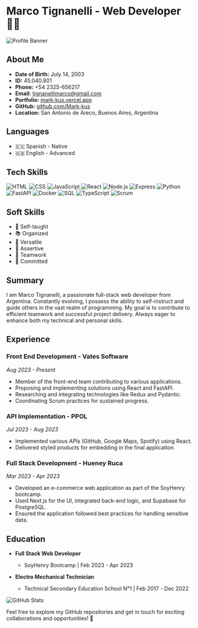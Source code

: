# Marco Tignanelli - Web Developer 👨‍💻

![Profile Banner](insert_image_url_here)

## About Me

- **Date of Birth:** July 14, 2003
- **ID:** 45.040.801
- **Phone:** +54 2325-656217
- **Email:** tignanellimarco@gmail.com
- **Portfolio:** [mark-kus.vercel.app](https://mark-kus.vercel.app)
- **GitHub:** [github.com/Mark-kus](https://github.com/Mark-kus)
- **Location:** San Antonio de Areco, Buenos Aires, Argentina

## Languages

- 🇪🇸 Spanish - Native
- 🇬🇧 English - Advanced

## Tech Skills

![HTML](https://img.icons8.com/color/48/000000/html-5.png) ![CSS](https://img.icons8.com/color/48/000000/css3.png) ![JavaScript](https://img.icons8.com/color/48/000000/javascript.png) ![React](https://img.icons8.com/color/48/000000/react-native.png) ![Node.js](https://img.icons8.com/color/48/000000/nodejs.png) ![Express]([https://img.icons8.com/ios/50/000000/npm.png](https://w7.pngwing.com/pngs/925/447/png-transparent-express-js-node-js-javascript-mongodb-node-js-text-trademark-logo.png)) ![Python](https://img.icons8.com/color/48/000000/python.png) ![FastAPI]([https://img.icons8.com/color/48/000000/api-settings.png](https://cdn.worldvectorlogo.com/logos/fastapi.svg)) ![Docker](https://img.icons8.com/color/48/000000/docker.png) ![SQL](https://img.icons8.com/ios/50/000000/sql.png) ![TypeScript](https://img.icons8.com/color/48/000000/typescript.png) ![Scrum]([https://img.icons8.com/color/48/000000/trello.png](https://www.scrum.org/themes/custom/scrumorg_v2/assets/images/logo-250.png))

## Soft Skills

- 🧠 Self-taught
- 📚 Organized
- 🔄 Versatile
- 🎯 Assertive
- 👥 Teamwork
- 💪 Committed

## Summary

I am Marco Tignanelli, a passionate full-stack web developer from Argentina. Constantly evolving, I possess the ability to self-instruct and guide others in the vast realm of programming. My goal is to contribute to efficient teamwork and successful project delivery. Always eager to enhance both my technical and personal skills.

## Experience

### Front End Development - Vates Software
*Aug 2023 - Present*

- Member of the front-end team contributing to various applications.
- Proposing and implementing solutions using React and FastAPI.
- Researching and integrating technologies like Redux and Pydantic.
- Coordinating Scrum practices for sustained progress.

### API Implementation - PPOL
*Jul 2023 - Aug 2023*

- Implemented various APIs (GitHub, Google Maps, Spotify) using React.
- Delivered styled products for embedding in the final application.

### Full Stack Development - Hueney Ruca
*Mar 2023 - Apr 2023*

- Developed an e-commerce web application as part of the SoyHenry bootcamp.
- Used Next.js for the UI, integrated back-end logic, and Supabase for PostgreSQL.
- Ensured the application followed best practices for handling sensitive data.

## Education

- **Full Stack Web Developer**
  - SoyHenry Bootcamp | Feb 2023 - Apr 2023

- **Electro Mechanical Technician**
  - Technical Secondary Education School N°1 | Feb 2017 - Dec 2022

![GitHub Stats](insert_github_stats_image_url_here)

Feel free to explore my GitHub repositories and get in touch for exciting collaborations and opportunities! 🚀
